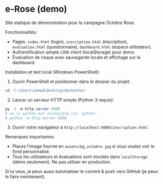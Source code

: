 # e-Rose (demo)

Site statique de démonstration pour la campagne Octobre Rose.

Fonctionnalités:
- Pages: `index.html` (login), `inscription.html` (inscription), `evaluation.html` (questionnaire), `dashboard.html` (espace utilisateur).
- Authentification simple côté client (localStorage) pour demo.
- Évaluation de risque avec sauvegarde locale et affichage sur le dashboard.

Installation et test local (Windows PowerShell):

1. Ouvrir PowerShell et positionner dans le dossier du projet:

```powershell
cd 'C:\Users\ahmad\Desktop\Hackathon'
```

2. Lancer un serveur HTTP simple (Python 3 requis):

```powershell
py -3 -m http.server 8000
# ou si python est accessible via 'python'
# python -m http.server 8000
```

3. Ouvrir votre navigateur à `http://localhost:8000/inscription.html`.

Remarques importantes:
- Placez l'image fournie en `assets/bg_octobre.jpg` si vous voulez voir le fond personnalisé.
- Tous les utilisateurs et évaluations sont stockés dans `localStorage` (démo seulement). Ne pas utiliser en production.

Si tu veux, je peux aussi automatiser le commit & push vers GitHub (je peux le faire maintenant).
